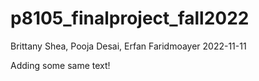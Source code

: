 p8105_finalproject_fall2022
================
Brittany Shea, Pooja Desai, Erfan Faridmoayer
2022-11-11

Adding some same text!
